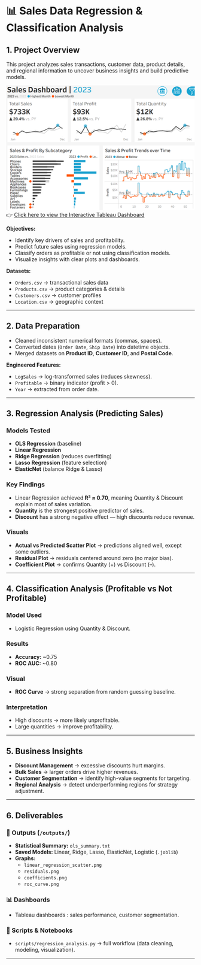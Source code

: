 # 📊 Sales Data Regression & Classification Analysis

## 1. Project Overview
This project analyzes sales transactions, customer data, product details, and regional information to uncover business insights and build predictive models.

![Dashboard Preview](dashboards/screenshots/sales_dashboard.png)
👉 [Click here to view the Interactive Tableau Dashboard]([https://public.tableau.com/views/YOUR_DASHBOARD_LINK](https://public.tableau.com/app/profile/yassir.sa6805/viz/SalesCustomerDashboards_17575947550970/SalesDashboard))


**Objectives:**
- Identify key drivers of sales and profitability.  
- Predict future sales using regression models.  
- Classify orders as profitable or not using classification models.  
- Visualize insights with clear plots and dashboards.  

**Datasets:**
- `Orders.csv` → transactional sales data  
- `Products.csv` → product categories & details  
- `Customers.csv` → customer profiles  
- `Location.csv` → geographic context  

---

## 2. Data Preparation
- Cleaned inconsistent numerical formats (commas, spaces).  
- Converted dates (`Order Date`, `Ship Date`) into datetime objects.  
- Merged datasets on **Product ID**, **Customer ID**, and **Postal Code**.  

**Engineered Features:**
- `LogSales` → log-transformed sales (reduces skewness).  
- `Profitable` → binary indicator (profit > 0).  
- `Year` → extracted from order date.  

---

## 3. Regression Analysis (Predicting Sales)

### Models Tested
- **OLS Regression** (baseline)  
- **Linear Regression**  
- **Ridge Regression** (reduces overfitting)  
- **Lasso Regression** (feature selection)  
- **ElasticNet** (balance Ridge & Lasso)  

### Key Findings
- Linear Regression achieved **R² ≈ 0.70**, meaning Quantity & Discount explain most of sales variation.  
- **Quantity** is the strongest positive predictor of sales.  
- **Discount** has a strong negative effect — high discounts reduce revenue.  

### Visuals
- **Actual vs Predicted Scatter Plot** → predictions aligned well, except some outliers.  
- **Residual Plot** → residuals centered around zero (no major bias).  
- **Coefficient Plot** → confirms Quantity (+) vs Discount (–).  

---

## 4. Classification Analysis (Profitable vs Not Profitable)

### Model Used
- Logistic Regression using Quantity & Discount.  

### Results
- **Accuracy:** ~0.75  
- **ROC AUC:** ~0.80  

### Visual
- **ROC Curve** → strong separation from random guessing baseline.  

### Interpretation
- High discounts → more likely unprofitable.  
- Large quantities → improve profitability.  

---

## 5. Business Insights
- **Discount Management** → excessive discounts hurt margins.  
- **Bulk Sales** → larger orders drive higher revenues.  
- **Customer Segmentation** → identify high-value segments for targeting.  
- **Regional Analysis** → detect underperforming regions for strategy adjustment.  

---

## 6. Deliverables

### 📂 Outputs (`/outputs/`)
- **Statistical Summary:** `ols_summary.txt`  
- **Saved Models:** Linear, Ridge, Lasso, ElasticNet, Logistic (`.joblib`)  
- **Graphs:**  
  - `linear_regression_scatter.png`  
  - `residuals.png`  
  - `coefficients.png`  
  - `roc_curve.png`  

### 📊 Dashboards
- Tableau dashboards : sales performance, customer segmentation.  

### 🐍 Scripts & Notebooks
- `scripts/regression_analysis.py` → full workflow (data cleaning, modeling, visualization).  


---
